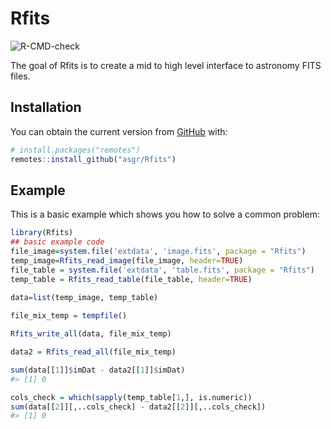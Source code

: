 
<!-- README.md is generated from README.Rmd. Please edit that file -->

# Rfits

<!-- badges: start -->

![R-CMD-check](https://github.com/asgr/Rfits/workflows/R-CMD-check/badge.svg)
<!-- badges: end -->

The goal of Rfits is to create a mid to high level interface to
astronomy FITS files.

## Installation

You can obtain the current version from [GitHub](https://github.com/)
with:

``` r
# install.packages("remotes")
remotes::install_github("asgr/Rfits")
```

## Example

This is a basic example which shows you how to solve a common problem:

``` r
library(Rfits)
## basic example code
file_image=system.file('extdata', 'image.fits', package = "Rfits")
temp_image=Rfits_read_image(file_image, header=TRUE)
file_table = system.file('extdata', 'table.fits', package = "Rfits")
temp_table = Rfits_read_table(file_table, header=TRUE)

data=list(temp_image, temp_table)
  
file_mix_temp = tempfile()

Rfits_write_all(data, file_mix_temp)

data2 = Rfits_read_all(file_mix_temp)

sum(data[[1]]$imDat - data2[[1]]$imDat)
#> [1] 0

cols_check = which(sapply(temp_table[1,], is.numeric))
sum(data[[2]][,..cols_check] - data2[[2]][,..cols_check])
#> [1] 0
```
